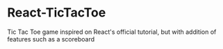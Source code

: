 # React-TicTacToe
Tic Tac Toe game inspired on React's official tutorial, but with addition of features such as a scoreboard
